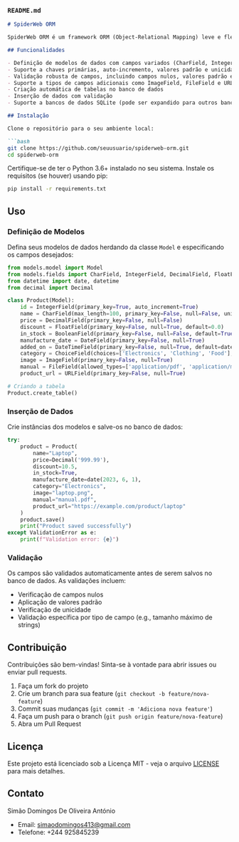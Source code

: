 ### `README.md`

```markdown
# SpiderWeb ORM

SpiderWeb ORM é um framework ORM (Object-Relational Mapping) leve e flexível para Python. Ele permite que você defina e manipule modelos de dados de maneira intuitiva e com validação robusta.

## Funcionalidades

- Definição de modelos de dados com campos variados (CharField, IntegerField, DecimalField, etc.)
- Suporte a chaves primárias, auto-incremento, valores padrão e unicidade
- Validação robusta de campos, incluindo campos nulos, valores padrão e unicidade
- Suporte a tipos de campos adicionais como ImageField, FileField e URLField
- Criação automática de tabelas no banco de dados
- Inserção de dados com validação
- Suporte a bancos de dados SQLite (pode ser expandido para outros bancos de dados)

## Instalação

Clone o repositório para o seu ambiente local:

```bash
git clone https://github.com/seuusuario/spiderweb-orm.git
cd spiderweb-orm
```

Certifique-se de ter o Python 3.6+ instalado no seu sistema. Instale os requisitos (se houver) usando pip:

```bash
pip install -r requirements.txt
```

## Uso

### Definição de Modelos

Defina seus modelos de dados herdando da classe `Model` e especificando os campos desejados:

```python
from models.model import Model
from models.fields import CharField, IntegerField, DecimalField, FloatField, BooleanField, DateField, DateTimeField, ChoiceField, ImageField, FileField, URLField, ForeignKey
from datetime import date, datetime
from decimal import Decimal

class Product(Model):
    id = IntegerField(primary_key=True, auto_increment=True)
    name = CharField(max_length=100, primary_key=False, null=False, unique=True)
    price = DecimalField(primary_key=False, null=False)
    discount = FloatField(primary_key=False, null=True, default=0.0)
    in_stock = BooleanField(primary_key=False, null=False, default=True)
    manufacture_date = DateField(primary_key=False, null=True)
    added_on = DateTimeField(primary_key=False, null=True, default=datetime.now)
    category = ChoiceField(choices=['Electronics', 'Clothing', 'Food'], primary_key=False, null=False)
    image = ImageField(primary_key=False, null=True)
    manual = FileField(allowed_types=['application/pdf', 'application/msword'], primary_key=False, null=True)
    product_url = URLField(primary_key=False, null=True)

# Criando a tabela
Product.create_table()
```

### Inserção de Dados

Crie instâncias dos modelos e salve-os no banco de dados:

```python
try:
    product = Product(
        name="Laptop",
        price=Decimal('999.99'),
        discount=10.5,
        in_stock=True,
        manufacture_date=date(2023, 6, 1),
        category="Electronics",
        image="laptop.png",
        manual="manual.pdf",
        product_url="https://example.com/product/laptop"
    )
    product.save()
    print("Product saved successfully")
except ValidationError as e:
    print(f"Validation error: {e}")
```

### Validação

Os campos são validados automaticamente antes de serem salvos no banco de dados. As validações incluem:

- Verificação de campos nulos
- Aplicação de valores padrão
- Verificação de unicidade
- Validação específica por tipo de campo (e.g., tamanho máximo de strings)

## Contribuição

Contribuições são bem-vindas! Sinta-se à vontade para abrir issues ou enviar pull requests.

1. Faça um fork do projeto
2. Crie um branch para sua feature (`git checkout -b feature/nova-feature`)
3. Commit suas mudanças (`git commit -m 'Adiciona nova feature'`)
4. Faça um push para o branch (`git push origin feature/nova-feature`)
5. Abra um Pull Request

## Licença

Este projeto está licenciado sob a Licença MIT - veja o arquivo [LICENSE](LICENSE) para mais detalhes.

## Contato

Simão Domingos De Oliveira António
- Email: simaodomingos413@gmail.com
- Telefone: +244 925845239
  

